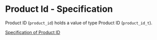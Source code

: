 # Product Id - Specification

Product ID (`product_id`) holds a value of type Product ID (`product_id_t`).

[Specification of Product ID](../product_id-spec.en.md)
